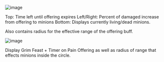 ![image](https://github.com/user-attachments/assets/b8ebd7e0-f1bd-4d38-9d69-cf73e857db39)

Top: Time left until offering expires
Left/Right: Percent of damaged increase from offering to minions
Bottom: Displays currently living/dead minions.

Also contains radius for the effective range of the offering buff.

![image](https://github.com/user-attachments/assets/1a0a573b-3896-4ab5-ae38-1a65cb9749a7)

Display Grim Feast + Timer on Pain Offering as well as radius of range that effects minions inside the circle.
